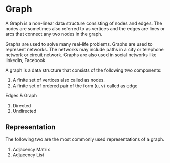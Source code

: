 # Graph

A Graph is a non-linear data structure consisting of nodes and edges. The nodes are sometimes also referred to as vertices and the edges are lines or arcs that connect any two nodes in the graph.

Graphs are used to solve many real-life problems. Graphs are used to represent networks. The networks may include paths in a city or telephone network or circuit network. Graphs are also used in social networks like linkedIn, Facebook.

A graph is a data structure that consists of the following two components:

1. A finite set of vertices also called as nodes.
2. A finite set of ordered pair of the form (u, v) called as edge

Edges & Graph

1. Directed
2. Undirected

## Representation

The following two are the most commonly used representations of a graph.

1. Adjacency Matrix
2. Adjacency List
